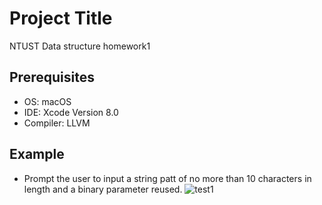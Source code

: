 # Project Title
NTUST Data structure homework1

## Prerequisites
* OS: macOS
* IDE: Xcode Version 8.0
* Compiler: LLVM

## Example
* Prompt the user to input a string patt of no more than 10 characters in length and a binary parameter reused.
![test1](https://user-images.githubusercontent.com/20908466/47004436-1ee41900-d164-11e8-87a6-9aaae8249838.PNG)
